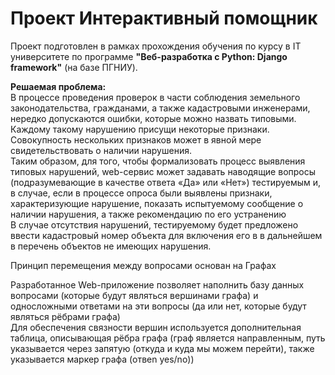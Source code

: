 # Проект Интерактивный помощник
Проект подготовлен в рамках прохождения обучения по курсу в IT университете по программе **"Веб-разработка с Python: Django framework"** (на базе ПГНИУ).  

**Решаемая проблема:**  
В процессе проведения проверок в части соблюдения земельного законодательства, гражданами, а также кадастровыми инженерами, нередко допускаются ошибки, которые можно назвать типовыми.  
Каждому такому нарушению присущи некоторые признаки.  
Совокупность нескольких признаков может в явной мере свидетельствовать о наличии нарушения.  
Таким образом, для того, чтобы формализовать процесс выявления типовых нарушений, web-сервис может задавать наводящие вопросы (подразумевающие в качестве ответа «Да» или «Нет») тестируемым и, в случае, если в процессе опроса были выявлены признаки, характеризующие нарушение, показать испытуемому сообщение о наличии нарушения, а также рекомендацию по его устранению  
В случае отсутствия нарушений, тестируемому будет предложено ввести кадастровый номер объекта для включения его в в дальнейшем в перечень объектов не имеющих нарушения.  

Принцип перемещения между вопросами основан на Графах  

Разработанное Web-приложение позволяет наполнить базу данных вопросами (которые будут являться вершинами графа) и односложными ответами на эти вопросы (да или нет, которые будут являться рёбрами графа)  
Для обеспечения связности вершин используется дополнительная таблица, описывающая рёбра графа (граф является направленным, путь указывается через запятую (откуда и куда мы можем перейти), также указывается маркер графа (отвеn yes/no))

